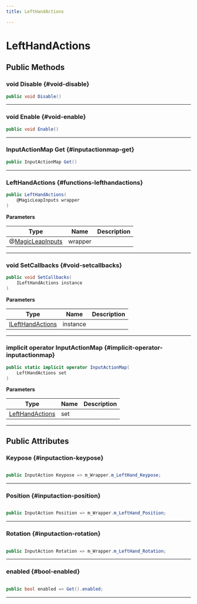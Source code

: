 ```yaml
---
title: LeftHandActions

---
```


# LeftHandActions










## Public Methods

### void Disable {#void-disable}

```csharp
public void Disable()
```






-----------

### void Enable {#void-enable}

```csharp
public void Enable()
```






-----------

### InputActionMap Get {#inputactionmap-get}

```csharp
public InputActionMap Get()
```






-----------

###  LeftHandActions {#functions-lefthandactions}

```csharp
public LeftHandActions(
    @MagicLeapInputs wrapper
)
```


**Parameters**

| Type | Name  | Description  | 
|--|--|--|
| @[MagicLeapInputs](/versioned_docs/version-14-Jun-2023/unity-api/api/Classes/MagicLeapInputs/MagicLeapInputs.md) |wrapper||






-----------

### void SetCallbacks {#void-setcallbacks}

```csharp
public void SetCallbacks(
    ILeftHandActions instance
)
```


**Parameters**

| Type | Name  | Description  | 
|--|--|--|
| [ILeftHandActions](/versioned_docs/version-14-Jun-2023/unity-api/api/Classes/MagicLeapInputs/MagicLeapInputs.ILeftHandActions.md) |instance||






-----------

### implicit operator InputActionMap {#implicit-operator-inputactionmap}

```csharp
public static implicit operator InputActionMap(
    LeftHandActions set
)
```


**Parameters**

| Type | Name  | Description  | 
|--|--|--|
| [LeftHandActions](/versioned_docs/version-14-Jun-2023/unity-api/api/Classes/MagicLeapInputs/MagicLeapInputs.LeftHandActions.md) |set||






-----------

## Public Attributes

### Keypose {#inputaction-keypose}

```csharp

public InputAction Keypose => m_Wrapper.m_LeftHand_Keypose;

```






-----------

### Position {#inputaction-position}

```csharp

public InputAction Position => m_Wrapper.m_LeftHand_Position;

```






-----------

### Rotation {#inputaction-rotation}

```csharp

public InputAction Rotation => m_Wrapper.m_LeftHand_Rotation;

```






-----------

### enabled {#bool-enabled}

```csharp

public bool enabled => Get().enabled;

```






-----------



